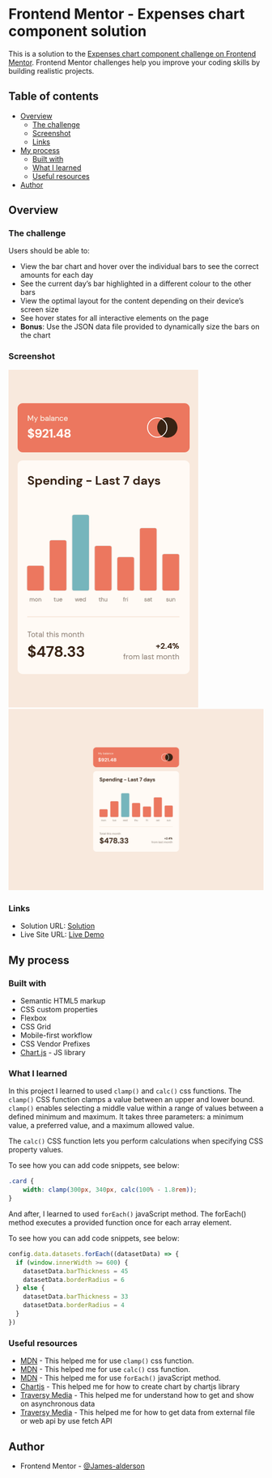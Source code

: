 # Frontend Mentor - Expenses chart component solution

This is a solution to the [Expenses chart component challenge on Frontend Mentor](https://www.frontendmentor.io/challenges/expenses-chart-component-e7yJBUdjwt). Frontend Mentor challenges help you improve your coding skills by building realistic projects. 

## Table of contents

- [Overview](#overview)
  - [The challenge](#the-challenge)
  - [Screenshot](#screenshot)
  - [Links](#links)
- [My process](#my-process)
  - [Built with](#built-with)
  - [What I learned](#what-i-learned)
  - [Useful resources](#useful-resources)
- [Author](#author)

## Overview

### The challenge

Users should be able to:

- View the bar chart and hover over the individual bars to see the correct amounts for each day
- See the current day’s bar highlighted in a different colour to the other bars
- View the optimal layout for the content depending on their device’s screen size
- See hover states for all interactive elements on the page
- **Bonus**: Use the JSON data file provided to dynamically size the bars on the chart

### Screenshot

![](./assets/screenshots/mobile-design.png)
![](./assets/screenshots/desktop-design.png)

### Links

- Solution URL: [Solution](https://www.frontendmentor.io/solutions/expenses-chart-component-oKycETyIkK)
- Live Site URL: [Live Demo](https://james-alderson.github.io/FrontendMentor_Expenses-chart-component/)

## My process

### Built with

- Semantic HTML5 markup
- CSS custom properties
- Flexbox
- CSS Grid
- Mobile-first workflow
- CSS Vendor Prefixes
- [Chart.js](https://www.chartjs.org/) - JS library

### What I learned

In this project I learned to used `clamp()` and `calc()` css functions.
The `clamp()` CSS function clamps a value between an upper and lower bound. `clamp()` enables selecting a middle value within a range of values between a defined minimum and maximum. It takes three parameters: a minimum value, a preferred value, and a maximum allowed value.

The `calc()` CSS function lets you perform calculations when specifying CSS property values.

To see how you can add code snippets, see below:

```css
.card {
	width: clamp(300px, 340px, calc(100% - 1.8rem));
}
```

And after, I learned to used `forEach()` javaScript method.
The forEach() method executes a provided function once for each array element.

To see how you can add code snippets, see below:

```js
config.data.datasets.forEach((datasetData) => {
  if (window.innerWidth >= 600) {
    datasetData.barThickness = 45
    datasetData.borderRadius = 6
  } else {
    datasetData.barThickness = 33
    datasetData.borderRadius = 4
  }
})
```

### Useful resources

- [MDN](https://developer.mozilla.org/en-US/docs/Web/CSS/clamp) - This helped me for use `clamp()` css function.
- [MDN](https://developer.mozilla.org/en-US/docs/Web/CSS/calc) - This helped me for use `calc()` css function.
- [MDN](https://developer.mozilla.org/en-US/docs/Web/JavaScript/Reference/Global_Objects/Array/forEach) - This helped me for use `forEach()` javaScript method.
- [Chartjs](https://www.chartjs.org/docs/latest/) - This helped me for how to create chart by chartjs library
- [Traversy Media](https://www.youtube.com/watch?v=PoRJizFvM7s) - This helped me for understand how to get and show on asynchronous data
- [Traversy Media](https://www.youtube.com/watch?v=Oive66jrwBs) - This helped me for how to get data from external file or web api by use fetch API

## Author

- Frontend Mentor - [@James-alderson](https://www.frontendmentor.io/profile/James-alderson)
